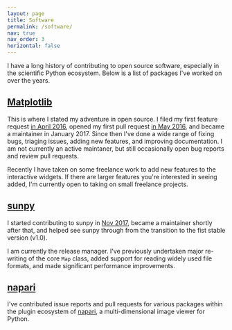 ```yaml
---
layout: page
title: Software
permalink: /software/
nav: true
nav_order: 3
horizontal: false
---
```

I have a long history of contributing to open source software, especially in the scientific Python ecosystem.
Below is a list of packages I've worked on over the years.

## [Matplotlib](https://matplotlib.org/)
This is where I stated my adventure in open source. I filed my first feature request [in April 2016](https://github.com/matplotlib/matplotlib/issues/6272), opened my first pull request [in May 2016](https://github.com/matplotlib/matplotlib/pull/6369), and became a maintainer in January 2017. Since then I've done a wide range of fixing bugs, triaging issues, adding new features, and improving documentation. I am not currently an active maintaner, but still occasionally open bug reports and review pull requests.

Recently I have taken on some freelance work to add new features to the interactive widgets. If there are larger features you're interested in seeing added, I'm currently open to taking on small freelance projects.

## [sunpy](https://sunpy.org/)
I started contributing to sunpy in [Nov 2017](https://github.com/sunpy/sunpy/pull/2289), became a maintainer shortly after that, and helped see sunpy through from the transition to the fist stable version (v1.0).

I am currently the release manager. I've previously undertaken major re-writing of the core ``Map`` class, added support for reading widely used file formats, and made significant performance improvements.

## [napari](https://napari.org/stable/)
I've contributed issue reports and pull requests for various packages within the plugin ecosystem of [napari](https://napari.org/stable/), a multi-dimensional image viewer for Python.
